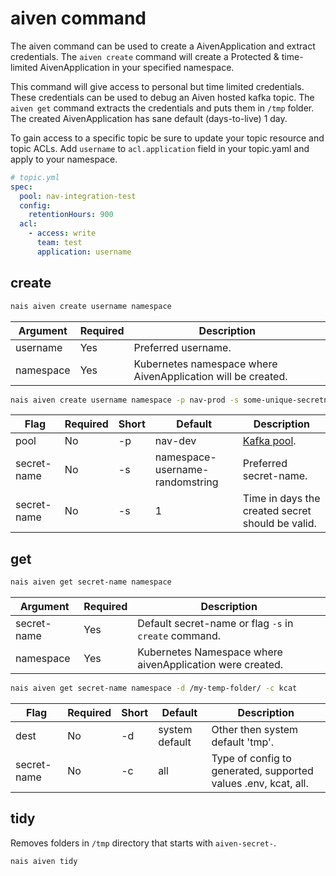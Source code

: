 # aiven command

The aiven command can be used to create a AivenApplication and extract credentials. The `aiven create` command will
create a Protected & time-limited AivenApplication in your specified namespace.

This command will give access to personal but time limited credentials. These credentials can be used to debug an Aiven
hosted kafka topic. The `aiven get` command extracts the credentials and puts them in `/tmp` folder. The created
AivenApplication has sane default (days-to-live) 1 day.

To gain access to a specific topic be sure to update your topic resource and topic ACLs.
Add `username` to `acl.application` field in your topic.yaml and apply to your namespace.

```yaml
# topic.yml
spec:
  pool: nav-integration-test
  config:
    retentionHours: 900
  acl:
    - access: write
      team: test
      application: username
```

## create

```bash
nais aiven create username namespace
```

| Argument    | Required  | Description                                                 |          
|-------------|-----------|-------------------------------------------------------------|
| username    | Yes       | Preferred username.                                         |
| namespace   | Yes       | Kubernetes namespace where AivenApplication will be created.|

```bash
nais aiven create username namespace -p nav-prod -s some-unique-secretname -e 10
```

| Flag          | Required    | Short   |Default                                |Description                                        |      
|---------------|----------|---------|---------------------------------------|---------------------------------------------------|
| pool          | No       | -p      |  nav-dev                              | [Kafka pool](../../persistence/kafka/index.md).   |
| secret-name   | No       | -s      |  namespace-username-randomstring      | Preferred secret-name.                            |
| secret-name   | No       | -s      |  1                                    | Time in days the created secret should be valid.  |

## get

```bash
nais aiven get secret-name namespace
```

| Argument          | Required  | Description                                                                    |          
|-------------------|-----------|--------------------------------------------------------------------------------|
| secret-name       | Yes       | Default secret-name or flag `-s` in `create` command.                          |
| namespace         | Yes       | Kubernetes Namespace where aivenApplication were created.                      |

```bash
nais aiven get secret-name namespace -d /my-temp-folder/ -c kcat
```

| Flag          | Required    | Short   |Default               |Description                                                        |      
|------------------|----------|---------|----------------------|-------------------------------------------------------------------|
| dest             | No       | -d      |  system default      | Other then system default 'tmp'.                                  |
| secret-name      | No       | -c      |  all                 | Type of config to generated, supported values .env, kcat, all.    |

## tidy

Removes folders in `/tmp` directory that starts with `aiven-secret-`.

```bash
nais aiven tidy
```